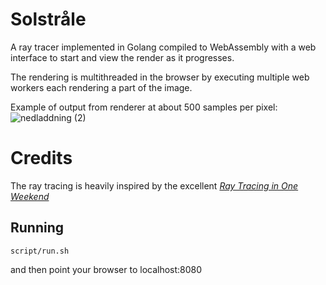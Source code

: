 # Solstråle
A ray tracer implemented in Golang compiled to WebAssembly with a web interface to start and view the render as it progresses.

The rendering is multithreaded in the browser by executing multiple web workers each rendering a part of the image.

Example of output from renderer at about 500 samples per pixel:
![nedladdning (2)](https://user-images.githubusercontent.com/3603911/149679982-4ed90b55-8556-44f6-907c-91edba0f04e1.png)

# Credits
The ray tracing is heavily inspired by the excellent [_Ray Tracing in One Weekend_](https://raytracing.github.io/books/RayTracingInOneWeekend.html)

## Running

```
script/run.sh
```

and then point your browser to localhost:8080
